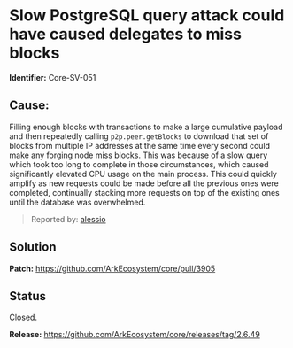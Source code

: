 # Slow PostgreSQL query attack could have caused delegates to miss blocks
**Identifier:** Core-SV-051
## Cause:
Filling enough blocks with transactions to make a large cumulative payload and then repeatedly calling `p2p.peer.getBlocks` to download that set of blocks from multiple IP addresses at the same time every second could make any forging node miss blocks. This was because of a slow query which took too long to complete in those circumstances, which caused significantly elevated CPU usage on the main process. This could quickly amplify as new requests could be made before all the previous ones were completed, continually stacking more requests on top of the existing ones until the database was overwhelmed.
>Reported by: [alessio](https://github.com/alessiodf)
## Solution
**Patch:** https://github.com/ArkEcosystem/core/pull/3905
## Status
Closed.

**Release:** https://github.com/ArkEcosystem/core/releases/tag/2.6.49